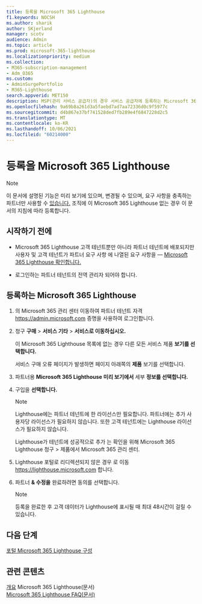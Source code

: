 ```yaml
---
title: 등록을 Microsoft 365 Lighthouse
f1.keywords: NOCSH
ms.author: sharik
author: SKjerland
manager: scotv
audience: Admin
ms.topic: article
ms.prod: microsoft-365-lighthouse
ms.localizationpriority: medium
ms.collection:
- M365-subscription-management
- Adm_O365
ms.custom:
- AdminSurgePortfolio
- M365-Lighthouse
search.appverid: MET150
description: MSP(관리 서비스 공급자)의 경우 서비스 공급자에 등록하는 Microsoft 365 Lighthouse.
ms.openlocfilehash: 9a69b8a261d3a5faebd7ad7aa72336d0c9f5977c
ms.sourcegitcommit: d4b867e37bf741528ded7fb289e4f6847228d2c5
ms.translationtype: MT
ms.contentlocale: ko-KR
ms.lasthandoff: 10/06/2021
ms.locfileid: "60214000"
---
```

# <a name="sign-up-for-microsoft-365-lighthouse"></a>등록을 Microsoft 365 Lighthouse

> [!NOTE]
> 이 문서에 설명된 기능은 미리 보기에 있으며, 변경될 수 있으며, 요구 사항을 충족하는 파트너만 사용할 수 [있습니다.](m365-lighthouse-requirements.md) 조직에 이 Microsoft 365 Lighthouse 없는 경우 이 문서의 지침에 따라 등록합니다.

## <a name="before-you-begin"></a>시작하기 전에

- Microsoft 365 Lighthouse 고객 테넌트뿐만 아니라 파트너 테넌트에 배포되지만 사용자 및 고객 테넌트가 파트너 요구 사항 에 나열된 요구 사항을 &mdash; [Microsoft 365 Lighthouse 확인합니다.](m365-lighthouse-requirements.md)

- 로그인하는 파트너 테넌트의 전역 관리자 되어야 합니다.

## <a name="steps-to-sign-up-for-microsoft-365-lighthouse"></a>등록하는 Microsoft 365 Lighthouse

1. 의 Microsoft 365 관리 센터 이동하여 파트너 테넌트 자격 <a href="https://go.microsoft.com/fwlink/p/?linkid=2024339" target="_blank">https://admin.microsoft.com</a> 증명을 사용하여 로그인합니다. 

1. 청구 **구매**  >  **서비스 기타**  >  **서비스로 이동하십시오.**

    이 Microsoft 365 Lighthouse 목록에 없는 경우 다른 모든 서비스 제품 **보기를 선택합니다.**

    서비스 구매 오류 페이지가 발생하면 페이지 아래쪽의 **제품** 보기를 선택합니다.

1. 파트너용 **Microsoft 365 Lighthouse 미리 보기에서** 세부 **정보를 선택합니다.** 

1. 구입을 **선택합니다.**

    > [!NOTE]
    > Lighthouse에는 파트너 테넌트에 한 라이선스만 필요합니다. 파트너에는 추가 사용자당 라이선스가 필요하지 않습니다. 또한 고객 테넌트에는 Lighthouse 라이선스가 필요하지 않습니다. 

    Lighthouse가 테넌트에 성공적으로 추가 는 확인을 위해  Microsoft 365 Lighthouse 청구 > 제품에서 Microsoft 365 관리 센터.

1. Lighthouse 포털로 리디렉션되지 않은 경우 로 이동 <a href="https://go.microsoft.com/fwlink/p/?linkid=2168110" target="_blank">https://lighthouse.microsoft.com</a> 합니다.

1. 파트너 **& 수정을** 완료하려면 동의를 선택합니다.

    > [!NOTE]
    > 등록을 완료한 후 고객 데이터가 Lighthouse에 표시될 때 최대 48시간이 걸릴 수 있습니다.

## <a name="next-steps"></a>다음 단계

[포털 Microsoft 365 Lighthouse 구성](m365-lighthouse-configure-portal-security.md) 

## <a name="related-content"></a>관련 콘텐츠

[개요](m365-lighthouse-overview.md) Microsoft 365 Lighthouse(문서)\
[Microsoft 365 Lighthouse FAQ(문서)](m365-lighthouse-faq.yml)
